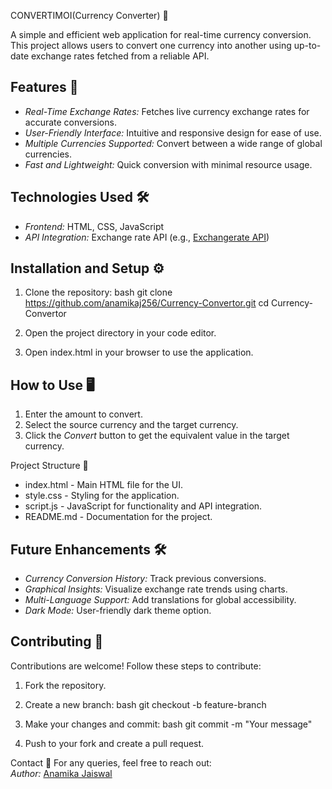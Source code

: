 CONVERTIMOI(Currency Converter) 💱

A simple and efficient web application for real-time currency conversion. This project allows users to convert one currency into another using up-to-date exchange rates fetched from a reliable API.  

## Features 🚀
- *Real-Time Exchange Rates:* Fetches live currency exchange rates for accurate conversions.
- *User-Friendly Interface:* Intuitive and responsive design for ease of use.
- *Multiple Currencies Supported:* Convert between a wide range of global currencies.
- *Fast and Lightweight:* Quick conversion with minimal resource usage.

## Technologies Used 🛠
- *Frontend:* HTML, CSS, JavaScript
- *API Integration:* Exchange rate API (e.g., [Exchangerate API](https://exchangerate.host/))

## Installation and Setup ⚙
1. Clone the repository:
   bash
   git clone https://github.com/anamikaj256/Currency-Convertor.git
   cd Currency-Convertor
   
2. Open the project directory in your code editor.

3. Open index.html in your browser to use the application.

## How to Use 🖥
1. Enter the amount to convert.
2. Select the source currency and the target currency.
3. Click the *Convert* button to get the equivalent value in the target currency.
   
Project Structure 📂
- index.html - Main HTML file for the UI.
- style.css - Styling for the application.
- script.js - JavaScript for functionality and API integration.
- README.md - Documentation for the project.

## Future Enhancements 🛠
- *Currency Conversion History:* Track previous conversions.
- *Graphical Insights:* Visualize exchange rate trends using charts.
- *Multi-Language Support:* Add translations for global accessibility.
- *Dark Mode:* User-friendly dark theme option.

## Contributing 🤝
Contributions are welcome! Follow these steps to contribute:
1. Fork the repository.
2. Create a new branch:
   bash
   git checkout -b feature-branch
   
3. Make your changes and commit:
   bash
   git commit -m "Your message"
   
4. Push to your fork and create a pull request.

Contact 📧
For any queries, feel free to reach out:  
*Author:* [Anamika Jaiswal](https://github.com/anamikaj256)
